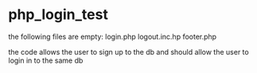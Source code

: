 # php_login_test

the following files are empty:
login.php
logout.inc.hp
footer.php

the code allows the user to sign up to the db and should allow the user to login in to the same db
